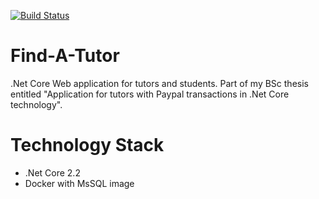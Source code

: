 [![Build Status](https://travis-ci.org/jurczewski/Find-A-Tutor.svg?branch=master)](https://travis-ci.org/jurczewski/Find-A-Tutor)
# Find-A-Tutor
.Net Core Web application for tutors and students.
Part of my BSc thesis entitled "Application for tutors with Paypal transactions in .Net Core technology".

# Technology Stack
- .Net Core 2.2
- Docker with MsSQL image
